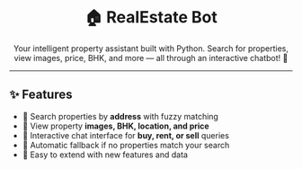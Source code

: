 <h1 align="center">🏠 RealEstate Bot</h1>

<p align="center">
  Your intelligent property assistant built with Python. Search for properties, view images, price, BHK, and more — all through an interactive chatbot! 🤖
</p>

---

## ✨ Features
<ul>
<li>🔹 Search properties by <strong>address</strong> with fuzzy matching</li>
<li>🔹 View property <strong>images, BHK, location, and price</strong></li>
<li>🔹 Interactive chat interface for <strong>buy, rent, or sell</strong> queries</li>
<li>🔹 Automatic fallback if no properties match your search</li>
<li>🔹 Easy to extend with new features and data</li>
</ul>
